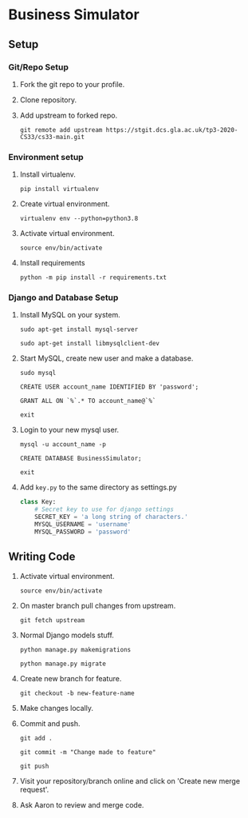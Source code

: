 # Business Simulator

## Setup

### Git/Repo Setup

1. Fork the git repo to your profile.

2. Clone repository.

3. Add upstream to forked repo.

    `git remote add upstream https://stgit.dcs.gla.ac.uk/tp3-2020-CS33/cs33-main.git`

### Environment setup

1. Install virtualenv.

    `pip install virtualenv`
2. Create virtual environment.

    `virtualenv env --python=python3.8`
3. Activate virtual environment.

    `source env/bin/activate`
4. Install requirements

    `python -m pip install -r requirements.txt`

### Django and Database Setup

1. Install MySQL on your system.

    `sudo apt-get install mysql-server`

    `sudo apt-get install libmysqlclient-dev`
2. Start MySQL, create new user and make a database.

    `sudo mysql`

    `CREATE USER account_name IDENTIFIED BY 'password';`

    ```GRANT ALL ON `%`.* TO account_name@`%` ```

    `exit`
3. Login to your new mysql user.

    `mysql -u account_name -p`

    `CREATE DATABASE BusinessSimulator;`

    `exit`
4. Add `key.py` to the same directory as settings.py

    ```py
    class Key:
        # Secret key to use for django settings
        SECRET_KEY = 'a long string of characters.'
        MYSQL_USERNAME = 'username'
        MYSQL_PASSWORD = 'password'
    ```

## Writing Code

1. Activate virtual environment.

    `source env/bin/activate`
2. On master branch pull changes from upstream.

    `git fetch upstream`
3. Normal Django models stuff.

    `python manage.py makemigrations`

    `python manage.py migrate`

4. Create new branch for feature.

   `git checkout -b new-feature-name`
5. Make changes locally.
6. Commit and push.

    `git add .`

    `git commit -m "Change made to feature"`

    `git push`
7. Visit your repository/branch online and click on 'Create new merge request'.
8. Ask Aaron to review and merge code.
